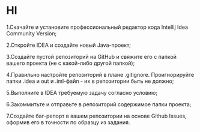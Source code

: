 # HI

1.Скачайте и установите профессиональный редактор кода Intellij Idea Community Version;

2.Откройте IDEA и создайте новый Java-проект;

3.Создайте пустой репозиторий на GitHub и свяжите его с папкой вашего проекта (не с какой-либо другой папкой);

4.Правильно настройте репозиторий в плане .gitignore. Проигнорируйте папки .idea и out и .iml-файл - их в репозитории быть не должно;

5.Выполните в IDEA требуемую задачу согласно условию;

6.Закоммитьте и отправьте в репозиторий содержимое папки проекта;

7.Создайте баг-репорт в вашем репозитории на основе Github Issues, оформив его в точности по образцу из задания.